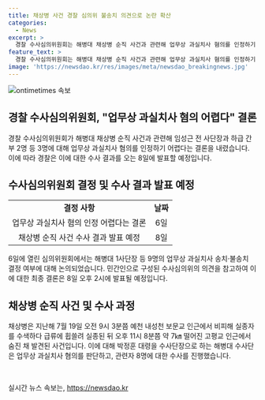 ```yaml
---
title: 채상병 사건 경찰 심의위 불송치 의견으로 논란 확산
categories:
  - News
excerpt: >
  경찰 수사심의위원회는 해병대 채상병 순직 사건과 관련해 업무상 과실치사 혐의를 인정하기 어렵다는 결론을 내린 것으로 알려졌다. 심의위원회는 외부 인사 11명과 경찰 2명 등 13명이 참여해 논의를 진행했고, 임전 사단장에 대한 불송치 의견을 낸 것으로 전해졌다. 경찰은 이에 참고하여 수사 결과를 오는 8일 발표할 예정이다. 사건은 채상병이 비피해자를 수색하다 사망한 후, 업무상 과실치사 혐의가 제기되었던 것을 기사에서 전했다.
feature_text: >
  경찰 수사심의위원회는 해병대 채상병 순직 사건과 관련해 업무상 과실치사 혐의를 인정하기 어렵다는 결론을 내린 것으로 알려졌다. 심의위원회는 외부 인사 11명과 경찰 2명 등 13명이 참여해 논의를 진행했고, 임전 사단장에 대한 불송치 의견을 낸 것으로 전해졌다. 경찰은 이에 참고하여 수사 결과를 오는 8일 발표할 예정이다. 사건은 채상병이 비피해자를 수색하다 사망한 후, 업무상 과실치사 혐의가 제기되었던 것을 기사에서 전했다.
image: 'https://newsdao.kr/res/images/meta/newsdao_breakingnews.jpg'
---
```


<p><img src="https://newsdao.kr/res/images/meta/newsdao_breakingnews.jpg" alt="ontimetimes 속보" /></p>

<h2 data-ke-size="size26">경찰 수사심의위원회, "업무상 과실치사 혐의 어렵다" 결론</h2>

<p data-ke-size="size16">경찰 수사심의위원회가 해병대 채상병 순직 사건과 관련해 임성근 전 사단장과 하급 간부 2명 등 3명에 대해 업무상 과실치사 혐의를 인정하기 어렵다는 결론을 내렸습니다. 이에 따라 경찰은 이에 대한 수사 결과를 오는 8일에 발표할 예정입니다.</p>

<h2 data-ke-size="size26">수사심의위원회 결정 및 수사 결과 발표 예정</h2>

<table>
    <tr>
        <td style="text-align: center; height: 17px;"><b>결정 사항</b></td>
        <td style="text-align: center; height: 17px;"><b>날짜</b></td>
    </tr>
    <tr>
        <td style="text-align: center; height: 17px;">업무상 과실치사 혐의 인정 어렵다는 결론</td>
        <td style="text-align: center; height: 17px;">6일</td>
    </tr>
    <tr>
        <td style="text-align: center; height: 17px;">채상병 순직 사건 수사 결과 발표 예정</td>
        <td style="text-align: center; height: 17px;">8일</td>
    </tr>
</table>

<p data-ke-size="size16">6일에 열린 심의위원회에서는 해병대 1사단장 등 9명의 업무상 과실치사 송치·불송치 결정 여부에 대해 논의되었습니다. 민간인으로 구성된 수사심의위의 의견을 참고하여 이에 대한 최종 결론은 8일 오후 2시에 발표될 예정입니다.</p>

<h2 data-ke-size="size26">채상병 순직 사건 및 수사 과정</h2>

<p data-ke-size="size16">채상병은 지난해 7월 19일 오전 9시 3분쯤 예천 내성천 보문교 인근에서 비피해 실종자를 수색하다 급류에 휩쓸려 실종된 뒤 오후 11시 8분쯤 약 7㎞ 떨어진 고평교 인근에서 숨진 채 발견된 사건입니다. 이에 대해 박정훈 대령을 수사단장으로 하는 해병대 수사단은 업무상 과실치사 혐의를 판단하고, 관련자 8명에 대한 수사를 진행했습니다.</p>

<p data-ke-size="size16">&nbsp;</p>
실시간 뉴스 속보는, <a href="https://newsdao.kr" rel="dofollow">https://newsdao.kr</a>


